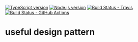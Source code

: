 [![TypeScript version][ts-badge]][typescript-4-2]
[![Node.js version][nodejs-badge]][nodejs]
[![Build Status - Travis][travis-badge]][travis-ci]
[![Build Status - GitHub Actions][gha-badge]][gha-ci]

# useful design pattern

[ts-badge]: https://img.shields.io/badge/TypeScript-4.2-blue.svg
[typescript-4-2]: https://www.typescriptlang.org/docs/handbook/release-notes/typescript-4-2.html
[nodejs-badge]: https://img.shields.io/badge/Node.js->=%2014.16-blue.svg
[nodejs]: https://nodejs.org/dist/latest-v14.x/docs/api/
[travis-badge]: https://travis-ci.com/nattatorn-dev/design-pattern-typescript.svg?branch=master
[travis-ci]: https://travis-ci.com/nattatorn-dev/design-pattern-typescript
[gha-badge]: https://github.com/nattatorn-dev/design-pattern-typescript/actions/workflows/nodejs.yml/badge.svg
[gha-ci]: https://github.com/nattatorn-dev/design-pattern-typescript/actions/workflows/nodejs.yml
